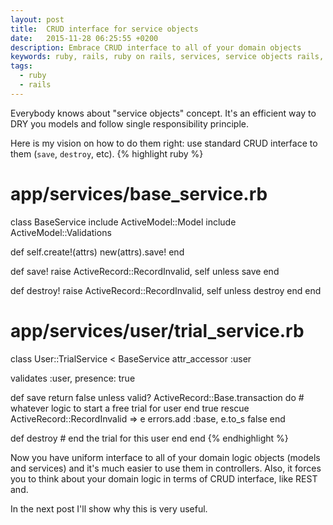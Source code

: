 ```yaml
---
layout: post
title:  CRUD interface for service objects
date:   2015-11-28 06:25:55 +0200
description: Embrace CRUD interface to all of your domain objects
keywords: ruby, rails, ruby on rails, services, service objects rails, activemodel
tags:
  - ruby
  - rails
---
```

Everybody knows about "service objects" concept. It's an efficient way to DRY you models and follow single responsibility principle.

Here is my vision on how to do them right: use standard CRUD interface to them (`save`, `destroy`, etc).
{% highlight ruby %}
# app/services/base_service.rb
class BaseService
  include ActiveModel::Model
  include ActiveModel::Validations

  def self.create!(attrs)
    new(attrs).save!
  end

  def save!
    raise ActiveRecord::RecordInvalid, self unless save
  end

  def destroy!
    raise ActiveRecord::RecordInvalid, self unless destroy
  end
end

# app/services/user/trial_service.rb
class User::TrialService < BaseService
  attr_accessor :user

  validates :user, presence: true

  def save
    return false unless valid?
    ActiveRecord::Base.transaction do
      # whatever logic to start a free trial for user
    end
    true
  rescue ActiveRecord::RecordInvalid => e
    errors.add :base, e.to_s
    false
  end

  def destroy
    # end the trial for this user
  end
end
{% endhighlight %}

Now you have uniform interface to all of your domain logic objects (models and services) and it's much easier to use them in controllers. Also, it forces you to think about your domain logic in terms of CRUD interface, like REST and.

In the next post I'll show why this is very useful.
